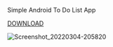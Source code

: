 Simple Android To Do List App


[DOWNLOAD](todo.apk)


![Screenshot_20220304-205820](https://user-images.githubusercontent.com/63160825/156792449-bd9a9530-9bbf-4def-b541-c56f0a25acf4.jpg)
